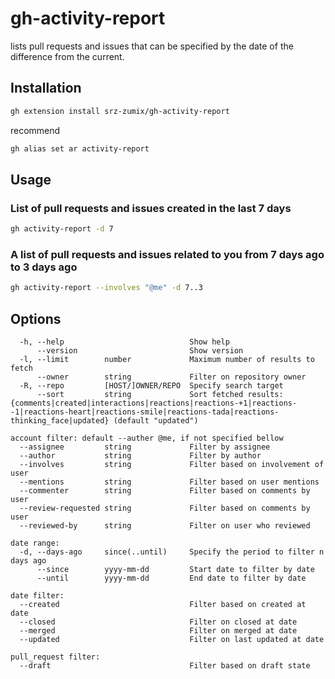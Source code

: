 # gh-activity-report

lists pull requests and issues that can be specified by the date of the difference from the current.

## Installation

```sh
gh extension install srz-zumix/gh-activity-report
```

recommend

```sh
gh alias set ar activity-report
```

## Usage

### List of pull requests and issues created in the last 7 days

```sh
gh activity-report -d 7
```

### A list of pull requests and issues related to you from 7 days ago to 3 days ago

```sh
gh activity-report --involves "@me" -d 7..3
```

## Options

```text
  -h, --help                            Show help
      --version                         Show version
  -l, --limit        number             Maximum number of results to fetch
      --owner        string             Filter on repository owner
  -R, --repo         [HOST/]OWNER/REPO  Specify search target
      --sort         string             Sort fetched results: {comments|created|interactions|reactions|reactions-+1|reactions--1|reactions-heart|reactions-smile|reactions-tada|reactions-thinking_face|updated} (default "updated")

account filter: default --auther @me, if not specified bellow
  --assignee         string             Filter by assignee
  --author           string             Filter by author
  --involves         string             Filter based on involvement of user
  --mentions         string             Filter based on user mentions
  --commenter        string             Filter based on comments by user
  --review-requested string             Filter based on comments by user
  --reviewed-by      string             Filter on user who reviewed

date range:
  -d, --days-ago     since(..until)     Specify the period to filter n days ago
      --since        yyyy-mm-dd         Start date to filter by date
      --until        yyyy-mm-dd         End date to filter by date

date filter:
  --created                             Filter based on created at date
  --closed                              Filter on closed at date
  --merged                              Filter on merged at date
  --updated                             Filter on last updated at date

pull_request filter:
  --draft                               Filter based on draft state
  ```
